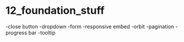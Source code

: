 # 12_foundation_stuff

-close button
-dropdown
-form
-responsive embed
-orbit
-pagination
-progress bar
-tooltip